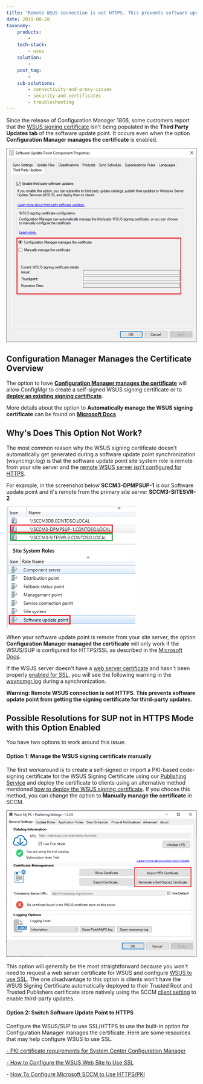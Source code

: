 ```yaml
---
title: "Remote WSUS connection is not HTTPS. This prevents software update point from getting the signing certificate for third-party updates."
date: 2019-08-28
taxonomy:
    products:
        - 
    tech-stack:
        - wsus
    solution:
        - 
    post_tag:
        - 
    sub-solutions:
        - connectivity-and-proxy-issues
        - security-and-certificates
        - troubleshooting
---
```


Since the release of Configuration Manager 1806, some customers report that the [WSUS signing certificate](/wsus-signing-certificate-options-for-third-party-updates-in-configuration-manager) isn't being populated in the **Third Party Updates tab** of the software update point. It occurs even when the option **Configuration Manager manages the certificate** is enabled.

![WSUS Signing Certificate Not Populating in SCCM](/_images/WSUS-Signing-Certificate-Not-Populating-in-SCCM.png "WSUS Signing Certificate Not Populating in SCCM")

## Configuration Manager Manages the Certificate Overview

The option to have **[Configuration Manager manages the certificate](https://docs.microsoft.com/en-us/mem/configmgr/sum/deploy-use/third-party-software-updates#automatically-manage-the-wsus-signing-certificate)** will allow ConfigMgr to create a self-signed WSUS signing certificate or to **[deploy an existing signing certificate](https://patchmypc.com/how-to-deploy-the-wsus-signing-certificate-for-third-party-software-updates#topic1)**.

More details about the option to **Automatically manage the WSUS signing certificate** can be found on **[Microsoft Docs](https://docs.microsoft.com/en-us/mem/configmgr/sum/deploy-use/third-party-software-updates#automatically-manage-the-wsus-signing-certificate)**

## Why's Does This Option Not Work?

The most common reason why the WSUS signing certificate doesn't automatically get generated during a software update point synchronization (wsyncmgr.log) is that the software update point site system role is remote from your site server and the [remote WSUS server isn't configured for HTTPS](https://docs.microsoft.com/en-us/mem/configmgr/sum/deploy-use/third-party-software-updates#additional-requirements-when-the-sup-is-remote-from-the-top-level-site-server).

For example, in the screenshot below **SCCM3-DPMPSUP-1** is our Software update point and it's remote from the primary site server **SCCM3-SITESVR-2**

![](/_images/SCCM-Software-Update-Point-Remote-From-Site-Server.png)

When your software update point is remote from your site server, the option **Configuration Manager managed the certificate** will only work if the WSUS/SUP is configured for HTTPS/SSL as described in the [Microsoft Docs](https://docs.microsoft.com/en-us/mem/configmgr/sum/deploy-use/third-party-software-updates#additional-requirements-when-the-sup-is-remote-from-the-top-level-site-server).

If the WSUS server doesn't have a [web server certificate](https://docs.microsoft.com/en-us/sccm/core/plan-design/network/pki-certificate-requirements#BKMK_PKIcertificates_for_servers) and hasn't been properly [enabled for SSL](https://docs.microsoft.com/en-us/previous-versions/system-center/configuration-manager-2007/bb633246\(v=technet.10\)), you will see the following warning in the [wsyncmgr.log](https://docs.microsoft.com/en-us/mem/configmgr/core/plan-design/hierarchy/log-files#BKMK_SUPLog) during a synchronization.

**Warning: Remote WSUS connection is not HTTPS. This prevents software update point from getting the signing certificate for third-party updates.**

## Possible Resolutions for SUP not in HTTPS Mode with this Option Enabled

You have two options to work around this issue:

#### **Option 1:** Manage the WSUS signing certificate manually

The first workaround is to create a self-signed or import a PKI-based code-signing certificate for the WSUS Signing Certificate using our [Publishing Service](https://patchmypc.com/publishing-service-setup-documentation) and deploy the certificate to clients using an alternative method mentioned [how to deploy the WSUS signing certificate](https://patchmypc.com/how-to-deploy-the-wsus-signing-certificate-for-third-party-software-updates). If you choose this method, you can change the option to **Manually manage the certificate** in SCCM.

![Import PKI or Generate Self-Signed WSUS Signing Certificate for SCCM](/_images/Import-PKI-or-Generate-Self-Signed-WSUS-Signing-Certificate-for-SCCM.png "Import PKI or Generate Self-Signed WSUS Signing Certificate for SCCM")

This option will generally be the most straightforward because you won't need to request a web server certificate for WSUS and configure [WSUS to use SSL](https://docs.microsoft.com/en-us/previous-versions/system-center/configuration-manager-2007/bb633246\(v=technet.10\)). The one disadvantage to this option is clients won't have the WSUS Signing Certificate automatically deployed to their Trusted Root and Trusted Publishers certificate store natively using the SCCM [client setting](https://docs.microsoft.com/en-us/mem/configmgr/sum/deploy-use/third-party-software-updates#enable-third-party-updates-on-the-clients) to enable third-party updates.

#### **Option 2:** Switch Software Update Point to HTTPS

Configure the WSUS/SUP to use SSL/HTTPS to use the built-in option for Configuration Manager manages the certificate. Here are some resources that may help configure WSUS to use SSL.

[\- PKI certificate requirements for System Center Configuration Manager](https://docs.microsoft.com/en-us/sccm/core/plan-design/network/pki-certificate-requirements)

[\- How to Configure the WSUS Web Site to Use SSL](https://docs.microsoft.com/en-us/windows-server/administration/windows-server-update-services/deploy/2-configure-wsus#25-secure-wsus-with-the-secure-sockets-layer-protocol)

\- [How To Configure Microsoft SCCM to Use HTTPS/PKI](https://blogs.technet.microsoft.com/jchalfant/how-to-configure-microsoft-sccm-to-use-https-pki/)